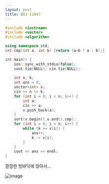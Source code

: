 ```yaml
---
layout: post
title: BOJ-11047
---
```


``` cpp
#include <iostream>
#include <vector>
#include <algorithm>

using namespace std;
int cmp(int a, int b) {return (a>b ? a : b);}

int main() {
    ios::sync_with_stdio(false);
    cout.tie(NULL); cin.tie(NULL);
    
	int n, k;
    int ans = 0;
    vector<int> v;
	cin >> n >> k;
	for (int i = 0; i < n; i++) {
        int a;
        cin >> a;
        v.push_back(a);
    }
	sort(v.begin(),v.end(),cmp);
	for (int i = 0; i < n; i++) {
		while (k >= v[i]) {
			ans++;
			k -= v[i];
		}
	}
	cout << ans << endl;
}
```

깜깜한 방바닥에 앉아서...

![image](https://user-images.githubusercontent.com/37402072/127665371-fd4951be-5c8b-4ea0-8261-9f97aab1eb35.png)
